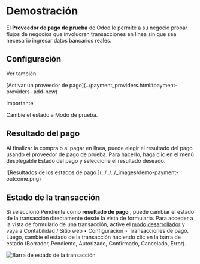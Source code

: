 # Demostración

El **Proveedor de pago de prueba** de Odoo le permite a su negocio probar
flujos de negocios que involucran transacciones en línea sin que sea necesario
ingresar datos bancarios reales.

## Configuración

Ver también

[Activar un proveedor de pago](../payment_providers.html#payment-providers-
add-new)

Importante

Cambie el estado a Modo de prueba.

## Resultado del pago

Al finalizar la compra o al pagar en línea, puede elegir el resultado del pago
usando el proveedor de pago de prueba. Para hacerlo, haga clic en el menú
desplegable Estado del pago y seleccione el resultado deseado.

![Resultados de los estados de pago ](../../../_images/demo-payment-
outcome.png)

## Estado de la transacción

Si seleccionó Pendiente como **resultado de pago** , puede cambiar el estado
de la transacción directamente desde la vista de formulario. Para acceder a la
vista de formulario de una transacción, active el [modo
desarrollador](../../general/developer_mode.html#developer-mode) y vaya a
Contabilidad / Sitio web ‣ Configuración ‣ Transacciones de pago. Luego,
cambie el estado de la transacción haciendo clic en la barra de estado
(Borrador, Pendiente, Autorizado, Confirmado, Cancelado, Error).

![Barra de estado de la transacción ](../../../_images/demo-view-form.png)


